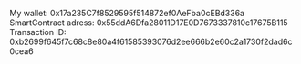 My wallet: 0x17a235C7f8529595f514872ef0AeFba0cEBd336a
SmartContract adress: 0x55ddA6Dfa28011D17E0D7673337810c17675B115
Transaction ID: 0xb2699f645f7c68c8e80a4f61585393076d2ee666b2e60c2a1730f2dad6c0cea6